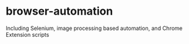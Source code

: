 # browser-automation

Including Selenium, image processing based automation, and Chrome Extension scripts
